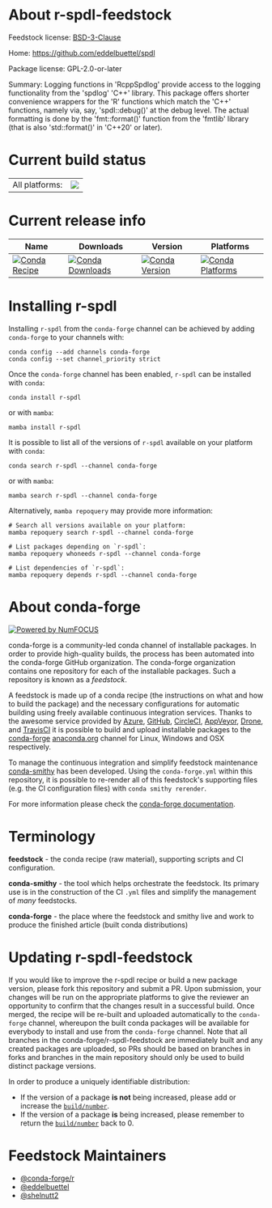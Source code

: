 About r-spdl-feedstock
======================

Feedstock license: [BSD-3-Clause](https://github.com/conda-forge/r-spdl-feedstock/blob/main/LICENSE.txt)

Home: https://github.com/eddelbuettel/spdl

Package license: GPL-2.0-or-later

Summary: Logging functions in 'RcppSpdlog' provide access to the logging functionality from the 'spdlog' 'C++' library. This package offers shorter convenience wrappers for the 'R' functions which match the 'C++' functions, namely via, say, 'spdl::debug()' at the debug level. The actual formatting is done by the 'fmt::format()' function from the 'fmtlib' library (that is also 'std::format()' in 'C++20' or later).

Current build status
====================


<table><tr><td>All platforms:</td>
    <td>
      <a href="https://dev.azure.com/conda-forge/feedstock-builds/_build/latest?definitionId=18227&branchName=main">
        <img src="https://dev.azure.com/conda-forge/feedstock-builds/_apis/build/status/r-spdl-feedstock?branchName=main">
      </a>
    </td>
  </tr>
</table>

Current release info
====================

| Name | Downloads | Version | Platforms |
| --- | --- | --- | --- |
| [![Conda Recipe](https://img.shields.io/badge/recipe-r--spdl-green.svg)](https://anaconda.org/conda-forge/r-spdl) | [![Conda Downloads](https://img.shields.io/conda/dn/conda-forge/r-spdl.svg)](https://anaconda.org/conda-forge/r-spdl) | [![Conda Version](https://img.shields.io/conda/vn/conda-forge/r-spdl.svg)](https://anaconda.org/conda-forge/r-spdl) | [![Conda Platforms](https://img.shields.io/conda/pn/conda-forge/r-spdl.svg)](https://anaconda.org/conda-forge/r-spdl) |

Installing r-spdl
=================

Installing `r-spdl` from the `conda-forge` channel can be achieved by adding `conda-forge` to your channels with:

```
conda config --add channels conda-forge
conda config --set channel_priority strict
```

Once the `conda-forge` channel has been enabled, `r-spdl` can be installed with `conda`:

```
conda install r-spdl
```

or with `mamba`:

```
mamba install r-spdl
```

It is possible to list all of the versions of `r-spdl` available on your platform with `conda`:

```
conda search r-spdl --channel conda-forge
```

or with `mamba`:

```
mamba search r-spdl --channel conda-forge
```

Alternatively, `mamba repoquery` may provide more information:

```
# Search all versions available on your platform:
mamba repoquery search r-spdl --channel conda-forge

# List packages depending on `r-spdl`:
mamba repoquery whoneeds r-spdl --channel conda-forge

# List dependencies of `r-spdl`:
mamba repoquery depends r-spdl --channel conda-forge
```


About conda-forge
=================

[![Powered by
NumFOCUS](https://img.shields.io/badge/powered%20by-NumFOCUS-orange.svg?style=flat&colorA=E1523D&colorB=007D8A)](https://numfocus.org)

conda-forge is a community-led conda channel of installable packages.
In order to provide high-quality builds, the process has been automated into the
conda-forge GitHub organization. The conda-forge organization contains one repository
for each of the installable packages. Such a repository is known as a *feedstock*.

A feedstock is made up of a conda recipe (the instructions on what and how to build
the package) and the necessary configurations for automatic building using freely
available continuous integration services. Thanks to the awesome service provided by
[Azure](https://azure.microsoft.com/en-us/services/devops/), [GitHub](https://github.com/),
[CircleCI](https://circleci.com/), [AppVeyor](https://www.appveyor.com/),
[Drone](https://cloud.drone.io/welcome), and [TravisCI](https://travis-ci.com/)
it is possible to build and upload installable packages to the
[conda-forge](https://anaconda.org/conda-forge) [anaconda.org](https://anaconda.org/)
channel for Linux, Windows and OSX respectively.

To manage the continuous integration and simplify feedstock maintenance
[conda-smithy](https://github.com/conda-forge/conda-smithy) has been developed.
Using the ``conda-forge.yml`` within this repository, it is possible to re-render all of
this feedstock's supporting files (e.g. the CI configuration files) with ``conda smithy rerender``.

For more information please check the [conda-forge documentation](https://conda-forge.org/docs/).

Terminology
===========

**feedstock** - the conda recipe (raw material), supporting scripts and CI configuration.

**conda-smithy** - the tool which helps orchestrate the feedstock.
                   Its primary use is in the construction of the CI ``.yml`` files
                   and simplify the management of *many* feedstocks.

**conda-forge** - the place where the feedstock and smithy live and work to
                  produce the finished article (built conda distributions)


Updating r-spdl-feedstock
=========================

If you would like to improve the r-spdl recipe or build a new
package version, please fork this repository and submit a PR. Upon submission,
your changes will be run on the appropriate platforms to give the reviewer an
opportunity to confirm that the changes result in a successful build. Once
merged, the recipe will be re-built and uploaded automatically to the
`conda-forge` channel, whereupon the built conda packages will be available for
everybody to install and use from the `conda-forge` channel.
Note that all branches in the conda-forge/r-spdl-feedstock are
immediately built and any created packages are uploaded, so PRs should be based
on branches in forks and branches in the main repository should only be used to
build distinct package versions.

In order to produce a uniquely identifiable distribution:
 * If the version of a package **is not** being increased, please add or increase
   the [``build/number``](https://docs.conda.io/projects/conda-build/en/latest/resources/define-metadata.html#build-number-and-string).
 * If the version of a package **is** being increased, please remember to return
   the [``build/number``](https://docs.conda.io/projects/conda-build/en/latest/resources/define-metadata.html#build-number-and-string)
   back to 0.

Feedstock Maintainers
=====================

* [@conda-forge/r](https://github.com/orgs/conda-forge/teams/r/)
* [@eddelbuettel](https://github.com/eddelbuettel/)
* [@shelnutt2](https://github.com/shelnutt2/)

